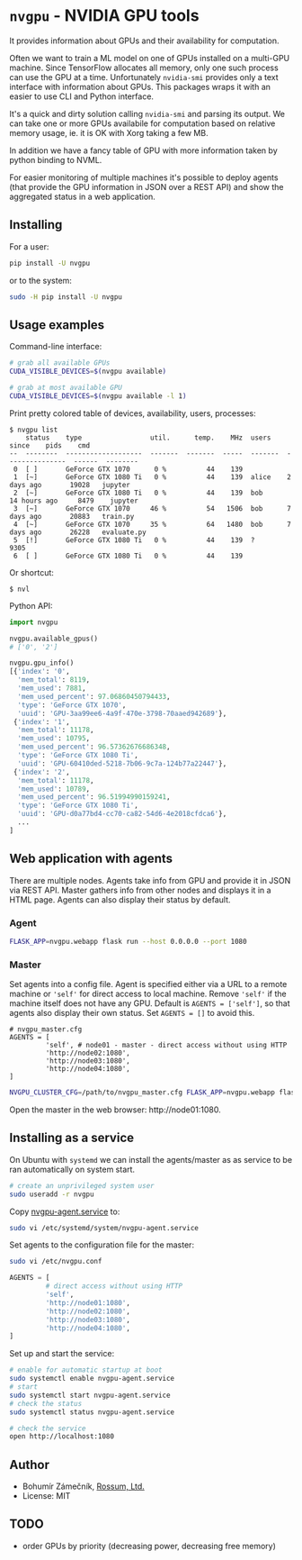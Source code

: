# `nvgpu` - NVIDIA GPU tools

It provides information about GPUs and their availability for computation.

Often we want to train a ML model on one of GPUs installed on a multi-GPU
machine. Since TensorFlow allocates all memory, only one such process can
use the GPU at a time. Unfortunately `nvidia-smi` provides only a text
interface with information about GPUs. This packages wraps it with an
easier to use CLI and Python interface.

It's a quick and dirty solution calling `nvidia-smi` and parsing its output.
We can take one or more GPUs availabile for computation based on relative
memory usage, ie. it is OK with Xorg taking a few MB.

In addition we have a fancy table of GPU with more information taken by
python binding to NVML.

For easier monitoring of multiple machines it's possible to deploy agents (that
provide the GPU information in JSON over a REST API) and show the aggregated
status in a web application.

## Installing

For a user:

```bash
pip install -U nvgpu
```

or to the system:

```bash
sudo -H pip install -U nvgpu
```

## Usage examples

Command-line interface:

```bash
# grab all available GPUs
CUDA_VISIBLE_DEVICES=$(nvgpu available)

# grab at most available GPU
CUDA_VISIBLE_DEVICES=$(nvgpu available -l 1)
```

Print pretty colored table of devices, availability, users, processes:

```
$ nvgpu list
    status    type                 util.      temp.    MHz  users    since    pids    cmd
--  --------  -------------------  -------  -------  -----  -------  ---------------  ------  --------
 0  [ ]       GeForce GTX 1070      0 %          44    139                          
 1  [~]       GeForce GTX 1080 Ti   0 %          44    139  alice    2 days ago       19028   jupyter
 2  [~]       GeForce GTX 1080 Ti   0 %          44    139  bob      14 hours ago     8479    jupyter
 3  [~]       GeForce GTX 1070     46 %          54   1506  bob      7 days ago       20883   train.py
 4  [~]       GeForce GTX 1070     35 %          64   1480  bob      7 days ago       26228   evaluate.py
 5  [!]       GeForce GTX 1080 Ti   0 %          44    139  ?                         9305
 6  [ ]       GeForce GTX 1080 Ti   0 %          44    139
```

Or shortcut:

```
$ nvl
```

Python API:

```python
import nvgpu

nvgpu.available_gpus()
# ['0', '2']

nvgpu.gpu_info()
[{'index': '0',
  'mem_total': 8119,
  'mem_used': 7881,
  'mem_used_percent': 97.06860450794433,
  'type': 'GeForce GTX 1070',
  'uuid': 'GPU-3aa99ee6-4a9f-470e-3798-70aaed942689'},
 {'index': '1',
  'mem_total': 11178,
  'mem_used': 10795,
  'mem_used_percent': 96.57362676686348,
  'type': 'GeForce GTX 1080 Ti',
  'uuid': 'GPU-60410ded-5218-7b06-9c7a-124b77a22447'},
 {'index': '2',
  'mem_total': 11178,
  'mem_used': 10789,
  'mem_used_percent': 96.51994990159241,
  'type': 'GeForce GTX 1080 Ti',
  'uuid': 'GPU-d0a77bd4-cc70-ca82-54d6-4e2018cfdca6'},
  ...
]
```

## Web application with agents

There are multiple nodes. Agents take info from GPU and provide it in JSON via
REST API. Master gathers info from other nodes and displays it in a HTML page.
Agents can also display their status by default.

### Agent

```bash
FLASK_APP=nvgpu.webapp flask run --host 0.0.0.0 --port 1080
```

### Master

Set agents into a config file. Agent is specified either via a URL to a remote
machine or `'self'` for direct access to local machine. Remove `'self'` if the
machine itself does not have any GPU. Default is `AGENTS = ['self']`, so that
agents also display their own status. Set `AGENTS = []` to avoid this.

```
# nvgpu_master.cfg
AGENTS = [
         'self', # node01 - master - direct access without using HTTP
         'http://node02:1080',
         'http://node03:1080',
         'http://node04:1080',
]
```

```bash
NVGPU_CLUSTER_CFG=/path/to/nvgpu_master.cfg FLASK_APP=nvgpu.webapp flask run --host 0.0.0.0 --port 1080
```

Open the master in the web browser: http://node01:1080.

## Installing as a service

On Ubuntu with `systemd` we can install the agents/master as as service to be
ran automatically on system start.

```bash
# create an unprivileged system user
sudo useradd -r nvgpu
```

Copy [nvgpu-agent.service](nvgpu-agent.service) to:

```bash
sudo vi /etc/systemd/system/nvgpu-agent.service
```

Set agents to the configuration file for the master:

```bash
sudo vi /etc/nvgpu.conf
```

```python
AGENTS = [
         # direct access without using HTTP
         'self',
         'http://node01:1080',
         'http://node02:1080',
         'http://node03:1080',
         'http://node04:1080',
]
```

Set up and start the service:

```bash
# enable for automatic startup at boot
sudo systemctl enable nvgpu-agent.service
# start
sudo systemctl start nvgpu-agent.service 
# check the status
sudo systemctl status nvgpu-agent.service
```

```bash
# check the service
open http://localhost:1080
```

## Author

- Bohumír Zámečník, [Rossum, Ltd.](https://rossum.ai/)
- License: MIT

## TODO

- order GPUs by priority (decreasing power, decreasing free memory)

